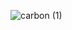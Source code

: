 ![carbon (1)](https://user-images.githubusercontent.com/76634863/236649334-823942c4-6a64-49e1-9b2d-049695abcb05.png)
